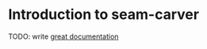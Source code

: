 # Introduction to seam-carver

TODO: write [great documentation](http://jacobian.org/writing/what-to-write/)
